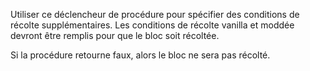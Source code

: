 Utiliser ce déclencheur de procédure pour spécifier des conditions de récolte supplémentaires. Les conditions de récolte vanilla et moddée devront être remplis pour que le bloc soit récoltée.

Si la procédure retourne faux, alors le bloc ne sera pas récolté.